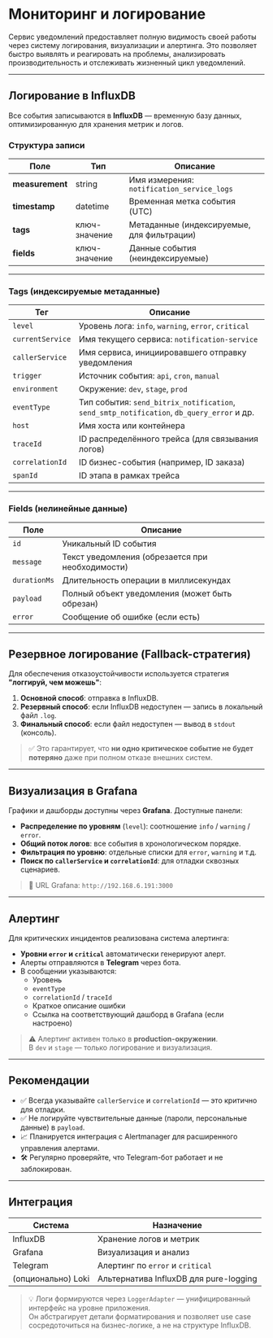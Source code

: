# Мониторинг и логирование

Сервис уведомлений предоставляет полную видимость своей работы через систему логирования, визуализации и алертинга. Это позволяет быстро выявлять и реагировать на проблемы, анализировать производительность и отслеживать жизненный цикл уведомлений.

---

## Логирование в InfluxDB

Все события записываются в **InfluxDB** — временную базу данных, оптимизированную для хранения метрик и логов.

### Структура записи

| Поле            | Тип           | Описание                                   |
| --------------- | ------------- | ------------------------------------------ |
| **measurement** | string        | Имя измерения: `notification_service_logs` |
| **timestamp**   | datetime      | Временная метка события (UTC)              |
| **tags**        | ключ-значение | Метаданные (индексируемые, для фильтрации) |
| **fields**      | ключ-значение | Данные события (неиндексируемые)           |

---

### Tags (индексируемые метаданные)

| Тег              | Описание                                                                                  |
| ---------------- | ----------------------------------------------------------------------------------------- |
| `level`          | Уровень лога: `info`, `warning`, `error`, `critical`                                      |
| `currentService` | Имя текущего сервиса: `notification-service`                                              |
| `callerService`  | Имя сервиса, инициировавшего отправку уведомления                                         |
| `trigger`        | Источник события: `api`, `cron`, `manual`                                                 |
| `environment`    | Окружение: `dev`, `stage`, `prod`                                                         |
| `eventType`      | Тип события: `send_bitrix_notification`, `send_smtp_notification`, `db_query_error` и др. |
| `host`           | Имя хоста или контейнера                                                                  |
| `traceId`        | ID распределённого трейса (для связывания логов)                                          |
| `correlationId`  | ID бизнес-события (например, ID заказа)                                                   |
| `spanId`         | ID этапа в рамках трейса                                                                  |

---

### Fields (нелинейные данные)

| Поле         | Описание                                         |
| ------------ | ------------------------------------------------ |
| `id`         | Уникальный ID события                            |
| `message`    | Текст уведомления (обрезается при необходимости) |
| `durationMs` | Длительность операции в миллисекундах            |
| `payload`    | Полный объект уведомления (может быть обрезан)   |
| `error`      | Сообщение об ошибке (если есть)                  |

---

## Резервное логирование (Fallback-стратегия)

Для обеспечения отказоустойчивости используется стратегия **"логгируй, чем можешь"**:

1. **Основной способ**: отправка в InfluxDB.
2. **Резервный способ**: если InfluxDB недоступен — запись в локальный файл `.log`.
3. **Финальный способ**: если файл недоступен — вывод в `stdout` (консоль).

> ✅ Это гарантирует, что **ни одно критическое событие не будет потеряно** даже при полном отказе внешних систем.

---

## Визуализация в Grafana

Графики и дашборды доступны через **Grafana**. Доступные панели:

- **Распределение по уровням** (`level`): соотношение `info` / `warning` / `error`.
- **Общий поток логов**: все события в хронологическом порядке.
- **Фильтрация по уровню**: отдельные списки для `error`, `warning` и т.д.
- **Поиск по `callerService` и `correlationId`**: для отладки сквозных сценариев.

> 🔗 URL Grafana: `http://192.168.6.191:3000`

---

## Алертинг

Для критических инцидентов реализована система алертинга:

- **Уровни `error` и `critical`** автоматически генерируют алерт.
- Алерты отправляются в **Telegram** через бота.
- В сообщении указываются:
  - Уровень
  - `eventType`
  - `correlationId` / `traceId`
  - Краткое описание ошибки
  - Ссылка на соответствующий дашборд в Grafana (если настроено)

> ⚠️ Алертинг активен только в **production-окружении**.  
> В `dev` и `stage` — только логирование и визуализация.

---

## Рекомендации

- ✅ Всегда указывайте `callerService` и `correlationId` — это критично для отладки.
- ✅ Не логируйте чувствительные данные (пароли, персональные данные) в `payload`.
- 📈 Планируется интеграция с Alertmanager для расширенного управления алертами.
- 🛠 Регулярно проверяйте, что Telegram-бот работает и не заблокирован.

---

## Интеграция

| Система            | Назначение                             |
| ------------------ | -------------------------------------- |
| InfluxDB           | Хранение логов и метрик                |
| Grafana            | Визуализация и анализ                  |
| Telegram           | Алертинг по `error` и `critical`       |
| (опционально) Loki | Альтернатива InfluxDB для pure-logging |

> 💡 Логи формируются через `LoggerAdapter` — унифицированный интерфейс на уровне приложения.  
> Он абстрагирует детали форматирования и позволяет use case сосредоточиться на бизнес-логике, а не на структуре InfluxDB.
